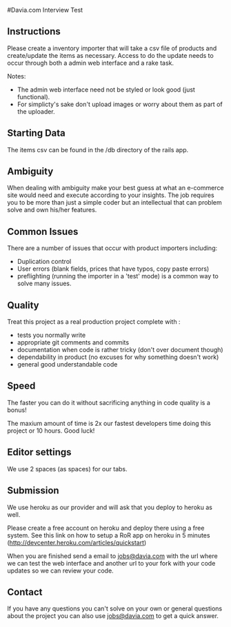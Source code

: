 #Davia.com Interview Test

## Instructions

Please create a inventory importer that will take a csv file of products and create/update the items as necessary. 
Access to do the update needs to occur through both a admin web interface and a rake task.

Notes: 

 * The admin web interface need not be styled or look good (just functional).
 * For simplicty's sake don't upload images or worry about them as part of the uploader.

## Starting Data

The items csv can be found in the /db directory of the rails app.

## Ambiguity

When dealing with ambiguity make your best guess at what an e-commerce site would need and execute according to 
your insights. The job requires you to be more than just a simple coder but an intellectual that can problem
solve and own his/her features.

## Common Issues

There are a number of issues that occur with product importers including:
 
 * Duplication control
 * User errors (blank fields, prices that have typos, copy paste errors)
 * preflighting (running the importer in a 'test' mode) is a common way to solve many issues. 

## Quality
 
Treat this project as a real production project complete with :

 * tests you normally write
 * appropriate git comments and commits
 * documentation when code is rather tricky (don't over document though)
 * dependability in product (no excuses for why something doesn't work)
 * general good understandable code 

## Speed

The faster you can do it without sacrificing anything in code quality is a bonus!

The maxium amount of time is 2x our fastest developers time doing this project or 10 hours. Good luck!

## Editor settings

We use 2 spaces (as spaces) for our tabs.

## Submission

We use heroku as our provider and will ask that you deploy to heroku as well.

Please create a free account on heroku and deploy there using a free system. 
See this link on how to setup a RoR app on heroku in 5 minutes (http://devcenter.heroku.com/articles/quickstart)

When you are finished send a email to jobs@davia.com with the url where we can test the web interface
and another url to your fork with your code updates so we can review your code.

## Contact

If you have any questions you can't solve on your own or general questions about the project you can also use 
jobs@davia.com to get a quick answer.

